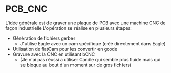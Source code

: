 # PCB_CNC

L'idée générale est de graver une plaque de PCB avec une machine CNC de façon industrielle
L'opération se réalise en plusieurs étapes:
- Génération de fichiers gerber
  - J'utilise Eagle avec un cam spécifique (créé directement dans Eagle)
- Utilisation de flatCam pour les convertir en gcode
- Gravure avec la CNC en utilisant bCNC
  - (Je n'ai pas réussi a utiliser Candle qui semble plus fluide mais qui se bloque au bout d'un moment sur de gros fichiers)
